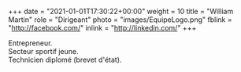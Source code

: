 +++
date = "2021-01-01T17:30:22+00:00"
weight = 10
title = "William Martin"
role = "Dirigeant"
photo = "images/EquipeLogo.png"
fblink = "http://facebook.com/"
inlink = "http://linkedin.com/"
+++

Entrepreneur.  
Secteur sportif jeune.  
Technicien diplomé (brevet d'état).
